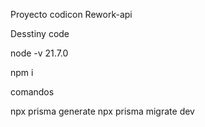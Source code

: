 Proyecto codicon Rework-api

Desstiny code

node -v 21.7.0

npm i

comandos

npx prisma generate
npx prisma migrate dev
